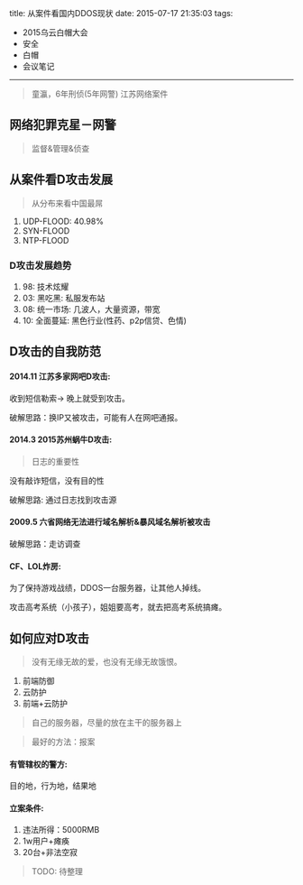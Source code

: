 title: 从案件看国内DDOS现状
date: 2015-07-17 21:35:03
tags:
- 2015乌云白帽大会
- 安全
- 白帽
- 会议笔记

---

> 童瀛，6年刑侦(5年网警)
> 江苏网络案件

## 网络犯罪克星－网警

> 监督&管理&侦查

## 从案件看D攻击发展

> 从分布来看中国最屌

1. UDP-FLOOD: 40.98%
2. SYN-FLOOD
3. NTP-FLOOD

<!--more-->

### D攻击发展趋势

1. 98: 技术炫耀
2. 03: 黑吃黑: 私服发布站
3. 08: 统一市场: 几波人，大量资源，带宽
4. 10: 全面蔓延: 黑色行业(性药、p2p信贷、色情)

## D攻击的自我防范

#### 2014.11 江苏多家网吧D攻击:

收到短信勒索-> 晚上就受到攻击。

破解思路：换IP又被攻击，可能有人在网吧通报。

#### 2014.3 2015苏州蜗牛D攻击:

> 日志的重要性

没有敲诈短信，没有目的性

破解思路: 通过日志找到攻击源

#### 2009.5 六省网络无法进行域名解析&暴风域名解析被攻击

破解思路：走访调查

#### CF、LOL炸房:

为了保持游戏战绩，DDOS一台服务器，让其他人掉线。

攻击高考系统（小孩子），姐姐要高考，就去把高考系统搞瘫。

## 如何应对D攻击

> 没有无缘无故的爱，也没有无缘无故饿恨。

1. 前端防御
2. 云防护
3. 前端+云防护

> 自己的服务器，尽量的放在主干的服务器上

> 最好的方法：报案

#### 有管辖权的警方:

目的地，行为地，结果地

#### 立案条件:

1. 违法所得：5000RMB
2. 1w用户+瘫痪
3. 20台+非法空寂


> TODO: 待整理